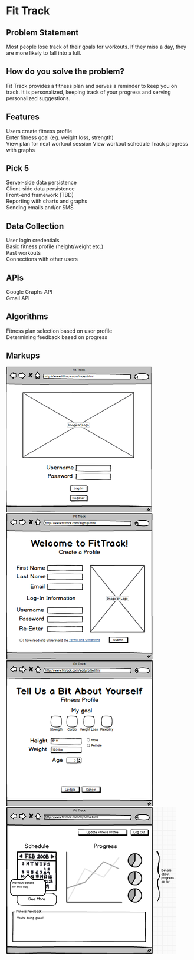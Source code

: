 <h1>Fit Track</h1>

<h2>Problem Statement</h2>
Most people lose track of their goals for workouts. If they miss a day, they are more likely to fall into a lull.

<h2>How do you solve the problem?</h2>
Fit Track provides a fitness plan and serves a reminder to keep you on track. It is personalized, keeping track of your progress and serving personalized suggestions.

<h2>Features</h2>
Users create fitness profile<br/>
Enter fitness goal (eg. weight loss, strength)<br/>
View plan for next workout session
View workout schedule
Track progress with graphs 

<h2>Pick 5</h2>
Server-side data persistence<br/>
Client-side data persistence<br/>
Front-end framework (TBD)<br/>
Reporting with charts and graphs<br/>
Sending emails and/or SMS

<h2>Data Collection</h2>
User login credentials<br/>
Basic fitness profile (height/weight etc.)<br/>
Past workouts<br/>
Connections with other users<br/>

<h2>APIs</h2>
Google Graphs API<br/>
Gmail API

<h2>Algorithms</h2>
Fitness plan selection based on user profile<br/>
Determining feedback based on progress

<h2>Markups</h2>
<img src="MarkupImages/Index.png" alt="index.html markup"/>
<img src="MarkupImages/SignUp.png" alt="singup.html markup"/>
<img src="MarkupImages/Profile.png" alt="profile.html markup"/>
<img src="MarkupImages/Home.png" alt="home.html markup"/>
